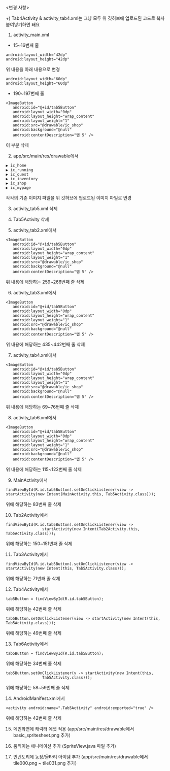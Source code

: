 ﻿<변경 사항>
 
+) Tab4Activity & activity_tab4.xml는 그냥 모두 위 깃허브에 업로드된 코드로 복사 붙여넣기하면 돼요

1. activity_main.xml
- 15~16번째 줄
```
android:layout_width="42dp"
android:layout_height="42dp"
```
위 내용을 아래 내용으로 변경
```
android:layout_width="60dp"
android:layout_height="60dp“
```
- 190~197번째 줄
```
<ImageButton
   android:id="@+id/tab5Button"
   android:layout_width="0dp"
   android:layout_height="wrap_content"
   android:layout_weight="1"
   android:src="@drawable/ic_shop"
   android:background="@null"
   android:contentDescription="탭 5" />
```
이 부분 삭제


2. app/src/main/res/drawable에서

```
▶ ic_home
▶ ic_running
▶ ic_quest
▶ ic_inventory
▶ ic_shop
▶ ic_mypage
```
각각의 기존 이미지 파일을 위 깃허브에 업로드된 이미지 파일로 변경


3. activity_tab5.xml 삭제

4. Tab5Activity 삭제

5. activity_tab2.xml에서
```
<ImageButton
   android:id="@+id/tab5Button"
   android:layout_width="0dp"
   android:layout_height="wrap_content"
   android:layout_weight="1"
   android:src="@drawable/ic_shop"
   android:background="@null"
   android:contentDescription="탭 5" />
```
위 내용에 해당하는 259~266번째 줄 삭제

6. activity_tab3.xml에서
```
<ImageButton
   android:id="@+id/tab5Button"
   android:layout_width="0dp"
   android:layout_height="wrap_content"
   android:layout_weight="1"
   android:src="@drawable/ic_shop"
   android:background="@null"
   android:contentDescription="탭 5" />
```
위 내용에 해당하는 435~442번째 줄 삭제

7. activity_tab4.xml에서
```
<ImageButton
   android:id="@+id/tab5Button"
   android:layout_width="0dp"
   android:layout_height="wrap_content"
   android:layout_weight="1"
   android:src="@drawable/ic_shop"
   android:background="@null"
   android:contentDescription="탭 5" />
```
위 내용에 해당하는 69~76번째 줄 삭제

8. activity_tab6.xml에서
```
<ImageButton
   android:id="@+id/tab5Button"
   android:layout_width="0dp"
   android:layout_height="wrap_content"
   android:layout_weight="1"
   android:src="@drawable/ic_shop"
   android:background="@null"
   android:contentDescription="탭 5" />
```
위 내용에 해당하는 115~122번째 줄 삭제

9. MainActivity에서
```
findViewById(R.id.tab5Button).setOnClickListener(view -> startActivity(new Intent(MainActivity.this, Tab5Activity.class)));
```
위에 해당하는 83번째 줄 삭제

10. Tab2Activity에서
```
findViewById(R.id.tab5Button).setOnClickListener(view ->
                startActivity(new Intent(Tab2Activity.this, Tab5Activity.class)));
```
위에 해당하는 150~151번째 줄 삭제

11. Tab3Activity에서
```
findViewById(R.id.tab5Button).setOnClickListener(view -> startActivity(new Intent(this, Tab5Activity.class)));
```
위에 해당하는 71번째 줄 삭제

12. Tab4Activity에서
```
tab5Button = findViewById(R.id.tab5Button);
```
위에 해당하는 42번째 줄 삭제

```
tab5Button.setOnClickListener(view -> startActivity(new Intent(this, Tab5Activity.class)));
```
위에 해당하는 49번째 줄 삭제 

13. Tab6Activity에서
```
tab5Button = findViewById(R.id.tab5Button);
```
위에 해당하는 34번째 줄 삭제

```
tab5Button.setOnClickListener(v -> startActivity(new Intent(this,
                Tab5Activity.class)));
```
위에 해당하는 58~59번째 줄 삭제

14. AndroidManifest.xml에서
```
<activity android:name=".Tab5Activity" android:exported="true" />
```
위에 해당하는 42번째 줄 삭제

15. 메인화면에 캐릭터 에셋 적용 (app/src/main/res/drawable에서 basic_spritesheet.png 추가)

16. 움직이는 애니메이션 추가 (SpriteView.java 파일 추가)

17. 인벤토리에 농장/울타리 아이템 추가 (app/src/main/res/drawable에서 tile000.png ~ tile031.png 추가)
